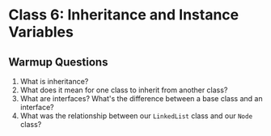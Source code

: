 # Class 6: Inheritance and Instance Variables

## Warmup Questions

1. What is inheritance?
2. What does it mean for one class to inherit from another class?
3. What are interfaces? What's the difference between a base class and an interface?
4. What was the relationship between our `LinkedList` class and our `Node` class?
